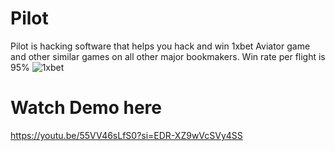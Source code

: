 # Pilot
Pilot is hacking software that helps you hack and win 1xbet Aviator game and other similar games on all other major bookmakers. Win rate per flight is 95%
![1xbet](https://github.com/dumbex6/Pilot/assets/78320163/7a22365e-3837-4f4b-82cc-7fc09dd8d9b6)

# Watch Demo here
https://youtu.be/55VV46sLfS0?si=EDR-XZ9wVcSVy4SS
